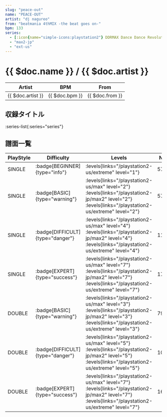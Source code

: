```yaml
---
slug: "peace-out"
name: "PEACE-OUT"
artist: "dj nagureo"
from: "beatmania 4thMIX -the beat goes on-"
bpm: 133
series:
  - [:icon{name="simple-icons:playstation2"} DDRMAX Dance Dance Revolution :icon{name="flag:us-4x3"}](/playstation2-us/max)
  - "max2-jp"
  - "ext-us"
---
```


# {{ $doc.name }} / {{ $doc.artist }}

|Artist|BPM|From|
|------|---|----|
|{{ $doc.artist }}|{{ $doc.bpm }}|{{ $doc.from }}|

## 収録タイトル

:series-list{:series="series"}

## 譜面一覧

|PlayStyle|Difficulty|Levels|Notes|Movie|
|---------|----------|------|-----|-----|
|SINGLE| :badge[BEGINNER]{type="info"}| :levels{links="/playstation2-us/extreme" level="1"}|57/0||
|SINGLE| :badge[BASIC]{type="warning"}| :levels{links="/playstation2-us/max" level="2"} :levels{links="/playstation2-jp/max2" level="2"}  :levels{links="/playstation2-us/extreme" level="2"}|57/4||
|SINGLE| :badge[DIFFICULT]{type="danger"}| :levels{links="/playstation2-us/max" level="4"} :levels{links="/playstation2-jp/max2" level="4"}  :levels{links="/playstation2-us/extreme" level="4"}|115/8||
|SINGLE| :badge[EXPERT]{type="success"}| :levels{links="/playstation2-us/max" level="7"} :levels{links="/playstation2-jp/max2" level="7"}  :levels{links="/playstation2-us/extreme" level="7"}|170/27||
|DOUBLE| :badge[BASIC]{type="warning"}| :levels{links="/playstation2-us/max" level="3"} :levels{links="/playstation2-jp/max2" level="3"}  :levels{links="/playstation2-us/extreme" level="3"}|79/17||
|DOUBLE| :badge[DIFFICULT]{type="danger"}| :levels{links="/playstation2-us/max" level="5"} :levels{links="/playstation2-jp/max2" level="5"}  :levels{links="/playstation2-us/extreme" level="5"}|107/7||
|DOUBLE| :badge[EXPERT]{type="success"}| :levels{links="/playstation2-us/max" level="7"} :levels{links="/playstation2-jp/max2" level="7"}  :levels{links="/playstation2-us/extreme" level="7"}|164/11||
